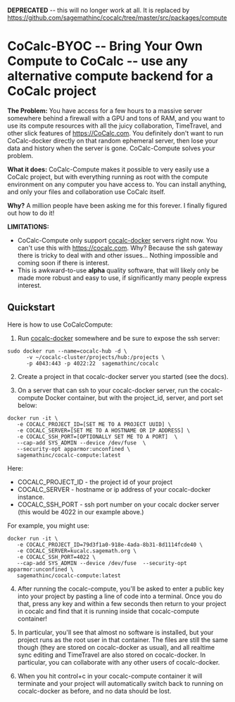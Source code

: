 **DEPRECATED** -- this will no longer work at all.  It is replaced by https://github.com/sagemathinc/cocalc/tree/master/src/packages/compute

# CoCalc-BYOC -- Bring Your Own Compute to CoCalc -- use any alternative compute backend for a CoCalc project

**The Problem:** You have access for a few hours to a massive server somewhere behind a firewall with a GPU and tons of RAM, and you want to use its compute resources with all the juicy collaboration, TimeTravel, and other slick features of https://CoCalc.com. You definitely don't want to run CoCalc-docker directly on that random ephemeral server, then lose your data and history when the server is gone. CoCalc-Compute solves your problem.

**What it does:** CoCalc-Compute makes it possible to very easily use a CoCalc project, but with everything running as root with the compute environment on any computer you have access to. You can install anything, and only your files and collaboration use CoCalc itself.

**Why?** A million people have been asking me for this forever. I finally figured out how to do it!

**LIMITATIONS:** 
 - CoCalc-Compute only support [cocalc-docker](https://github.com/sagemathinc/cocalc-docker) servers right now. You can't use this with https://cocalc.com. Why? Because the ssh gateway there is tricky to deal with and other issues... Nothing impossible and coming soon if there is interest.
 - This is awkward-to-use **alpha** quality software, that will likely only be made more robust and easy to use, if significantly many people express interest.

## Quickstart

Here is how to use CoCalcCompute:

1. Run [cocalc-docker](https://github.com/sagemathinc/cocalc-docker) somewhere and be sure to expose the ssh server:

```
sudo docker run --name=cocalc-hub -d \
      -v ~/cocalc-cluster/projects/hub:/projects \
      -p 4043:443 -p 4022:22  sagemathinc/cocalc
```

2. Create a project in that cocalc-docker server you started (see the docs).

3. On a server that can ssh to your cocalc-docker server, run the cocalc-compute Docker container, but with the project_id, server, and port set below:

```
docker run -it \
   -e COCALC_PROJECT_ID=[SET ME TO A PROJECT UUID] \
   -e COCALC_SERVER=[SET ME TO A HOSTNAME OR IP ADDRESS] \
   -e COCALC_SSH_PORT=[OPTIONALLY SET ME TO A PORT]  \
   --cap-add SYS_ADMIN --device /dev/fuse  \
   --security-opt apparmor:unconfined \
   sagemathinc/cocalc-compute:latest
```

Here:

- COCALC_PROJECT_ID - the project id of your project
- COCALC_SERVER - hostname or ip address of your cocalc-docker instance.
- COCALC_SSH_PORT - ssh port number on your cocalc docker server (this would be 4022 in our example above.)

For example, you might use:

```
docker run -it \
   -e COCALC_PROJECT_ID=79d3f1a0-918e-4ada-8b31-8d1114fcde40 \
   -e COCALC_SERVER=kucalc.sagemath.org \
   -e COCALC_SSH_PORT=4022 \
   --cap-add SYS_ADMIN --device /dev/fuse  --security-opt apparmor:unconfined \
   sagemathinc/cocalc-compute:latest
```

4. After running the cocalc-compute, you'll be asked to enter a public key into your project by pasting a line of code into a terminal. Once you do that, press any key and within a few seconds then return to your project in cocalc and find that it is running inside that cocalc-compute container!

5. In particular, you'll see that almost no software is installed, but your project runs as the root user in that container. The files are still the same though (they are stored on cocalc-docker as usual), and all realtime sync editing and TimeTravel are also stored on cocalc-docker. In particular, you can collaborate with any other users of cocalc-docker.

6. When you hit control+c in your cocalc-compute container it will terminate and your project will automatically switch back to running on cocalc-docker as before, and no data should be lost.
